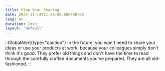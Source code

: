 ```yaml
---
title: Stop Your Sharing
date: 2023-11-14T21:29:00.000+08:00
lang: en
duration: 1min
layout: 'default'
---
```


::GlobalAlert{type="caution"}
In the future, you won't need to share your ideas or use your products at work, because your colleagues simply don't think it's good. They prefer old things and don't have the time to read through the carefully crafted documents you've prepared. They are all old-fashioned.
::


